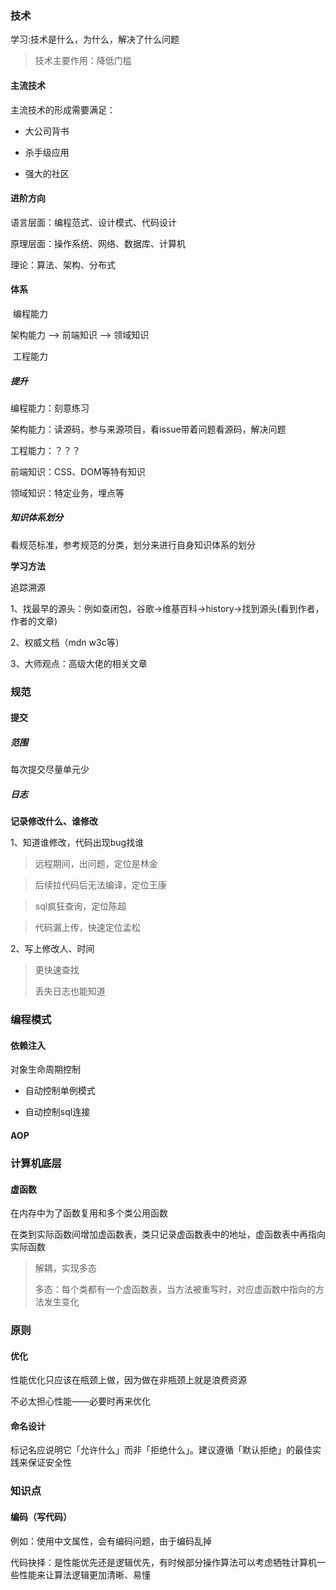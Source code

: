 

### 技术

学习:技术是什么，为什么，解决了什么问题

> 技术主要作用：降低门槛



#### 主流技术

主流技术的形成需要满足：

- 大公司背书

- 杀手级应用

- 强大的社区



#### 进阶方向

语言层面：编程范式、设计模式、代码设计

原理层面：操作系统、网络、数据库、计算机

理论：算法、架构、分布式



#### 体系

​					  编程能力

架构能力 --> 前端知识 --> 领域知识

​					  工程能力

##### 提升

编程能力：刻意练习

架构能力：读源码，参与来源项目，看issue带着问题看源码，解决问题

工程能力：？？？

前端知识：CSS、DOM等特有知识

领域知识：特定业务，埋点等



##### 知识体系划分

看规范标准，参考规范的分类，划分来进行自身知识体系的划分



**学习方法**

追踪溯源

1、找最早的源头：例如查闭包，谷歌->维基百科->history->找到源头(看到作者，作者的文章)

2、权威文档（mdn w3c等）

3、大师观点：高级大佬的相关文章





### 规范

#### 提交



##### 范围

每次提交尽量单元少



##### 日志



**记录修改什么、谁修改**

1、知道谁修改，代码出现bug找谁

> 远程期间，出问题，定位是林金

> 后续拉代码后无法编译，定位王康

> sql疯狂查询，定位陈超

> 代码漏上传，快速定位孟松



2、写上修改人、时间

> 更快速查找
>
> 丢失日志也能知道



### 编程模式

#### 依赖注入

对象生命周期控制

- 自动控制单例模式

- 自动控制sql连接



#### AOP



### 计算机底层

#### 虚函数

在内存中为了函数复用和多个类公用函数



在类到实际函数间增加虚函数表，类只记录虚函数表中的地址，虚函数表中再指向实际函数

> 解耦，实现多态
>
> 多态：每个类都有一个虚函数表，当方法被重写时，对应虚函数中指向的方法发生变化



### 原则

#### 优化

性能优化只应该在瓶颈上做，因为做在非瓶颈上就是浪费资源

不必太担心性能——必要时再来优化



#### 命名设计

标记名应说明它「允许什么」而非「拒绝什么」。建议遵循「默认拒绝」的最佳实践来保证安全性



### 知识点

#### 编码（写代码）

例如：使用中文属性，会有编码问题，由于编码乱掉

代码抉择：是性能优先还是逻辑优先，有时候部分操作算法可以考虑牺牲计算机一些性能来让算法逻辑更加清晰、易懂

